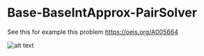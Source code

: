 # Base-BaseIntApprox-PairSolver
See this for example this problem https://oeis.org/A005664

![alt text](https://github.com/aiunderstand/Base-BaseIntApprox-PairSolver/blob/master/Result.jpg?raw=true)
